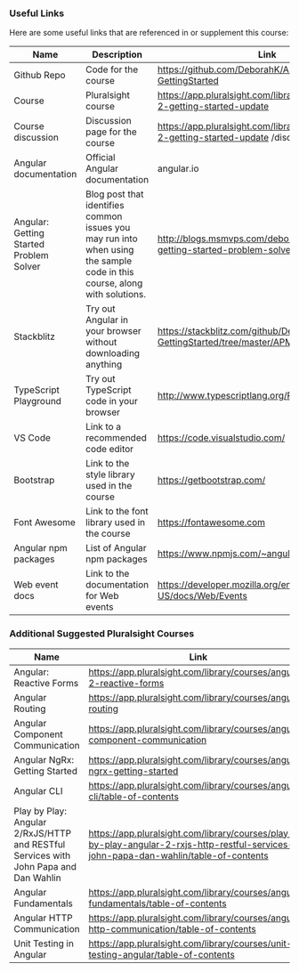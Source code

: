 ### Useful Links

Here are some useful links that are referenced in or supplement this course:

| Name | Description | Link |
| ---- | ----------- | ---- |
| Github Repo | Code for the course | https://github.com/DeborahK/Angular-GettingStarted
| Course | Pluralsight course | https://app.pluralsight.com/library/courses/angular-2-getting-started-update
| Course discussion | Discussion page for the course | https://app.pluralsight.com/library/courses/angular-2-getting-started-update /discussion
| Angular documentation | Official Angular documentation | angular.io
| Angular: Getting Started Problem Solver | Blog post that identifies common issues you may run into when using the sample code in this course, along with solutions. | http://blogs.msmvps.com/deborahk/angular-2-getting-started-problem-solver/\
| Stackblitz | Try out Angular in your browser without downloading anything | https://stackblitz.com/github/DeborahK/Angular-GettingStarted/tree/master/APM-Start
| TypeScript Playground | Try out TypeScript code in your browser | http://www.typescriptlang.org/Playground/
| VS Code | Link to a recommended code editor | https://code.visualstudio.com/
| Bootstrap | Link to the style library used in the course | https://getbootstrap.com/
| Font Awesome | Link to the font library used in the course | https://fontawesome.com
| Angular npm packages | List of Angular npm packages | https://www.npmjs.com/~angular
| Web event docs | Link to the documentation for Web events | https://developer.mozilla.org/en-US/docs/Web/Events

### Additional Suggested Pluralsight Courses

| Name |  Link |
| ---- | ----- |
| Angular: Reactive Forms | https://app.pluralsight.com/library/courses/angular-2-reactive-forms
| Angular Routing | https://app.pluralsight.com/library/courses/angular-routing
| Angular Component Communication | https://app.pluralsight.com/library/courses/angular-component-communication
| Angular NgRx: Getting Started | https://app.pluralsight.com/library/courses/angular-ngrx-getting-started
| Angular CLI | https://app.pluralsight.com/library/courses/angular-cli/table-of-contents
| Play by Play: Angular 2/RxJS/HTTP and RESTful Services with John Papa and Dan Wahlin | https://app.pluralsight.com/library/courses/play-by-play-angular-2-rxjs-http-restful-services-john-papa-dan-wahlin/table-of-contents
| Angular Fundamentals | https://app.pluralsight.com/library/courses/angular-fundamentals/table-of-contents
| Angular HTTP Communication | https://app.pluralsight.com/library/courses/angular-http-communication/table-of-contents
| Unit Testing in Angular | https://app.pluralsight.com/library/courses/unit-testing-angular/table-of-contents
